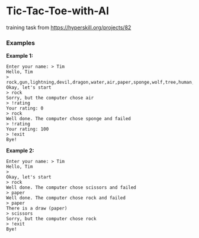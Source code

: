 # Tic-Tac-Toe-with-AI
training task from https://hyperskill.org/projects/82

### Examples

<p><strong>Example 1:</strong></p>

<pre><code class="language-no-highlight">Enter your name: &gt; Tim
Hello, Tim
&gt; rock,gun,lightning,devil,dragon,water,air,paper,sponge,wolf,tree,human,snake,scissors,fire
Okay, let's start
&gt; rock
Sorry, but the computer chose air
&gt; !rating
Your rating: 0
&gt; rock
Well done. The computer chose sponge and failed
&gt; !rating
Your rating: 100
&gt; !exit
Bye!</code></pre>

<p><strong>Example 2: </strong></p>

<pre><code class="language-no-highlight">Enter your name: &gt; Tim
Hello, Tim
&gt; 
Okay, let's start
&gt; rock
Well done. The computer chose scissors and failed
&gt; paper
Well done. The computer chose rock and failed
&gt; paper
There is a draw (paper)
&gt; scissors
Sorry, but the computer chose rock
&gt; !exit
Bye!</code></pre>
